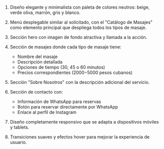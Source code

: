 1. Diseño elegante y minimalista con paleta de colores neutros: beige, verde oliva, marrón, gris y blanco.

2. Menú desplegable similar al solicitado, con el "Catálogo de Masajes" como elemento principal que despliega todos los tipos de masaje.

3. Sección hero con imagen de fondo atractiva y llamada a la acción.

4. Sección de masajes donde cada tipo de masaje tiene:
   - Nombre del masaje
   - Descripción detallada
   - Opciones de tiempo (30, 45 o 60 minutos)
   - Precios correspondientes ($2000-$5000 pesos cubanos)

5. Sección "Sobre Nosotros" con la descripción adicional del servicio.

6. Sección de contacto con:
   - Información de WhatsApp para reservas
   - Botón para reservar directamente por WhatsApp
   - Enlace al perfil de Instagram

7. Diseño completamente responsivo que se adapta a dispositivos móviles y tablets.

8. Transiciones suaves y efectos hover para mejorar la experiencia de usuario.
